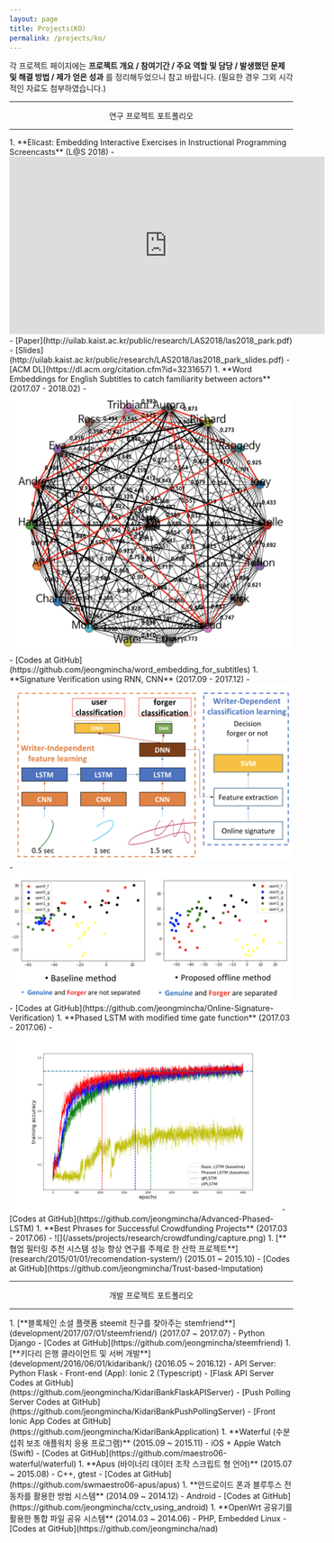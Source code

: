 ```yaml
---
layout: page
title: Projects(KO)
permalink: /projects/ko/
---
```


각 프로젝트 페이지에는 **프로젝트 개요 / 참여기간 / 주요 역할 및 담당 / 발생했던 문제 및 해결 방법 / 제가 얻은 성과** 를 정리해두었으니 참고 바랍니다. (필요한 경우 그외 시각적인 자료도 첨부하였습니다.)

<hr/>
<center>연구 프로젝트 포트폴리오</center>
<hr/>
1. **Elicast: Embedding Interactive Exercises in Instructional Programming Screencasts** (L@S 2018)
  - <iframe width="560" height="315" src="https://www.youtube.com/embed/dKWlqDLgsm8" frameborder="0" allow="accelerometer; autoplay; encrypted-media; gyroscope; picture-in-picture" allowfullscreen></iframe>
  - [Paper](http://uilab.kaist.ac.kr/public/research/LAS2018/las2018_park.pdf)
  - [Slides](http://uilab.kaist.ac.kr/public/research/LAS2018/las2018_park_slides.pdf)
  - [ACM DL](https://dl.acm.org/citation.cfm?id=3231657)
1. **Word Embeddings for English Subtitles to catch familiarity between actors** (2017.07 - 2018.02)
  - <img src="/assets/projects/research/vtt/result.png" width="560" />
  - [Codes at GitHub](https://github.com/jeongmincha/word_embedding_for_subtitles)
1. **Signature Verification using RNN, CNN** (2017.09 - 2017.12)
  - <img src="/assets/projects/research/signature_verification/overview2.png" width="560" />
  - <img src="/assets/projects/research/signature_verification/result.png" width="560" />
  - [Codes at GitHub](https://github.com/jeongmincha/Online-Signature-Verification)
1. **Phased LSTM with modified time gate function** (2017.03 - 2017.06)
  - <img src="/assets/projects/research/phased_lstm/result-1.png" width="480" />
  - [Codes at GitHub](https://github.com/jeongmincha/Advanced-Phased-LSTM)
1. **Best Phrases for Successful Crowdfunding Projects** (2017.03 - 2017.06)
  - ![](/assets/projects/research/crowdfunding/capture.png)
1. [**협업 필터링 추천 시스템 성능 향상 연구를 주제로 한 산학 프로젝트**](research/2015/01/01/recomendation-system/) (2015.01 ~ 2015.10)
  - [Codes at GitHub](https://github.com/jeongmincha/Trust-based-Imputation)

<hr/>
<center>개발 프로젝트 포트폴리오</center>
<hr/>
1. [**블록체인 소셜 플랫폼 steemit 친구를 찾아주는 stemfriend**](development/2017/07/01/steemfriend/) (2017.07 ~ 2017.07)
  - Python Django
  - [Codes at GitHub](https://github.com/jeongmincha/steemfriend)
1. [**키다리 은행 클라이언트 및 서버 개발**](development/2016/06/01/kidaribank/) (2016.05 ~ 2016.12)
  - API Server: Python Flask
  - Front-end (App): Ionic 2 (Typescript)
  - [Flask API Server Codes at GitHub](https://github.com/jeongmincha/KidariBankFlaskAPIServer)
  - [Push Polling Server Codes at GitHub](https://github.com/jeongmincha/KidariBankPushPollingServer)
  - [Front Ionic App Codes at GitHub](https://github.com/jeongmincha/KidariBankApplication)
1. **Waterful (수분 섭취 보조 애플워치 응용 프로그램)** (2015.09 ~ 2015.11)
  - iOS + Apple Watch (Swift)
  - [Codes at GitHub](https://github.com/maestro06-waterful/waterful)
1. **Apus (바이너리 데이터 조작 스크립트 형 언어)** (2015.07 ~ 2015.08)
  - C++, gtest
  - [Codes at GitHub](https://github.com/swmaestro06-apus/apus)
1. **안드로이드 폰과 블루투스 전동차를 활용한 방범 시스템** (2014.09 ~ 2014.12)
  - Android
  - [Codes at GitHub](https://github.com/jeongmincha/cctv_using_android)
1. **OpenWrt 공유기를 활용한 통합 파일 공유 시스템** (2014.03 ~ 2014.06)
  - PHP, Embedded Linux
  - [Codes at GitHub](https://github.com/jeongmincha/nad)

<!-- <a href="/assets/projects-ko.pdf">개발 프로젝트 포트폴리오</a> -->

